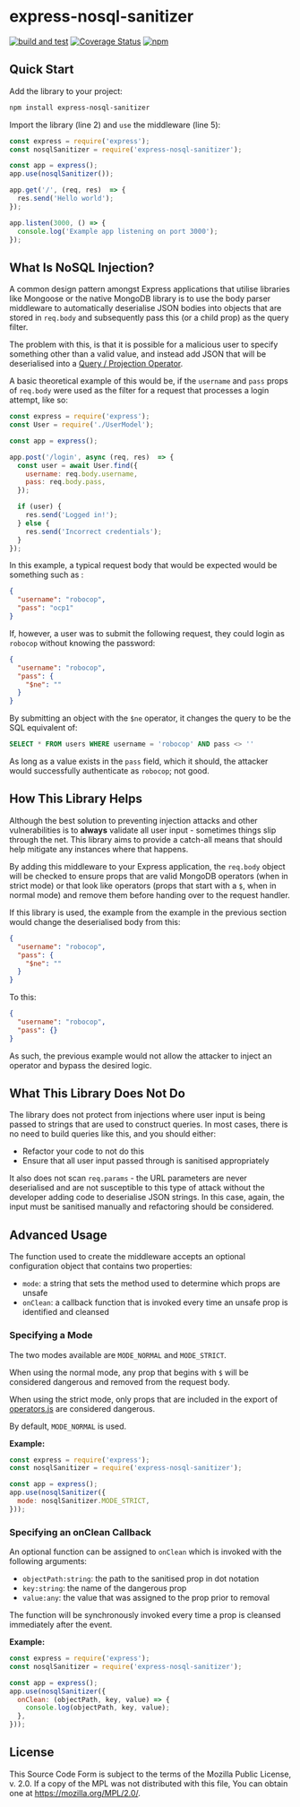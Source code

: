 # express-nosql-sanitizer
[![build and test](https://github.com/RobTheFiveNine/express-nosql-sanitizer/actions/workflows/test.yml/badge.svg)](https://github.com/RobTheFiveNine/express-nosql-sanitizer/actions/workflows/test.yml) [![Coverage Status](https://coveralls.io/repos/github/RobTheFiveNine/express-nosql-sanitizer/badge.svg?branch=develop)](https://coveralls.io/github/RobTheFiveNine/express-nosql-sanitizer?branch=develop) [![npm](https://img.shields.io/npm/v/express-nosql-sanitizer)](https://www.npmjs.com/package/express-nosql-sanitizer)

## Quick Start
Add the library to your project:

```bash
npm install express-nosql-sanitizer
```

Import the library (line 2) and `use` the middleware (line 5):

```javascript
const express = require('express');
const nosqlSanitizer = require('express-nosql-sanitizer');

const app = express();
app.use(nosqlSanitizer());

app.get('/', (req, res)  => {
  res.send('Hello world');
});

app.listen(3000, () => {
  console.log('Example app listening on port 3000');
});
```

## What Is NoSQL Injection?
A common design pattern amongst Express applications that utilise libraries like Mongoose or the native MongoDB library is to use the body parser middleware to automatically deserialise JSON bodies into objects that are stored in `req.body` and subsequently pass this (or a child prop) as the query filter.

The problem with this, is that it is possible for a malicious user to specify something other than a valid value, and instead add JSON that will be deserialised into a [Query / Projection Operator](https://docs.mongodb.com/manual/reference/operator/query/).

A basic theoretical example of this would be, if the `username` and `pass` props of `req.body` were used as the filter for a request that processes a login attempt, like so:

```javascript
const express = require('express');
const User = require('./UserModel');

const app = express();

app.post('/login', async (req, res)  => {
  const user = await User.find({
    username: req.body.username,
    pass: req.body.pass,
  });

  if (user) {
    res.send('Logged in!');
  } else {
    res.send('Incorrect credentials');
  }
});
```

In this example, a typical request body that would be expected would be something such as :

```json
{
  "username": "robocop",
  "pass": "ocp1"
}
```

If, however, a user was to submit the following request, they could login as `robocop` without knowing the password:

```json
{
  "username": "robocop",
  "pass": {
    "$ne": ""
  }
}
```

By submitting an object with the `$ne` operator, it changes the query to be the SQL equivalent of:

```sql
SELECT * FROM users WHERE username = 'robocop' AND pass <> ''
```

As long as a value exists in the `pass` field, which it should, the attacker would successfully authenticate as `robocop`; not good.

## How This Library Helps
Although the best solution to preventing injection attacks and other vulnerabilities is to **always** validate all user input - sometimes things slip through the net. This library aims to provide a catch-all means that should help mitigate any instances where that happens.

By adding this middleware to your Express application, the `req.body` object will be checked to ensure props that are valid MongoDB operators (when in strict mode) or that look like operators (props that start with a `$`, when in normal mode) and remove them before handing over to the request handler.

If this library is used, the example from the example in the previous section would change the deserialised body from this:

```json
{
  "username": "robocop",
  "pass": {
    "$ne": ""
  }
}
```

To this:

```json
{
  "username": "robocop",
  "pass": {}
}
```

As such, the previous example would not allow the attacker to inject an operator and bypass the desired logic.

## What This Library Does Not Do
The library does not protect from injections where user input is being passed to strings that are used to construct queries. In most cases, there is no need to build queries like this, and you should either:

- Refactor your code to not do this
- Ensure that all user input passed through is sanitised appropriately

It also does not scan `req.params` - the URL parameters are never deserialised and are not susceptible to this type of attack without the developer adding code to deserialise JSON strings. In this case, again, the input must be sanitised manually and refactoring should be considered.

## Advanced Usage
The function used to create the middleware accepts an optional configuration object that contains two properties:

- `mode`: a string that sets the method used to determine which props are unsafe
- `onClean`: a callback function that is invoked every time an unsafe prop is identified and cleansed

### Specifying a Mode
The two modes available are `MODE_NORMAL` and `MODE_STRICT`.

When using the normal mode, any prop that begins with `$` will be considered dangerous and removed from the request body.

When using the strict mode, only props that are included in the export of [operators.js](src/lib/operators.js) are considered dangerous.

By default, `MODE_NORMAL` is used.

**Example:**
```javascript
const express = require('express');
const nosqlSanitizer = require('express-nosql-sanitizer');

const app = express();
app.use(nosqlSanitizer({
  mode: nosqlSanitizer.MODE_STRICT,
}));
```

### Specifying an onClean Callback
An optional function can be assigned to `onClean` which is invoked with the following arguments:

- `objectPath:string`: the path to the sanitised prop in dot notation
- `key:string`: the name of the dangerous prop
- `value:any`: the value that was assigned to the prop prior to removal

The function will be synchronously invoked every time a prop is cleansed immediately after the event.

**Example:**
```javascript
const express = require('express');
const nosqlSanitizer = require('express-nosql-sanitizer');

const app = express();
app.use(nosqlSanitizer({
  onClean: (objectPath, key, value) => {
    console.log(objectPath, key, value);
  },
}));
```

## License
This Source Code Form is subject to the terms of the Mozilla Public License, v. 2.0. If a copy of the MPL was not distributed with this file, You can obtain one at https://mozilla.org/MPL/2.0/.
